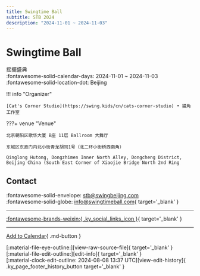 ```yaml
---
title: Swingtime Ball
subtitle: STB 2024
description: "2024-11-01 ~ 2024-11-03"
---
```


# Swingtime Ball 

摇擺盛典  
:fontawesome-solid-calendar-days: 2024-11-01 ~ 2024-11-03  
:fontawesome-solid-location-dot: Beijing  

!!! info "Organizer"

    [Cat's Corner Studio](https://swing.kids/cn/cats-corner-studio) • 猫角工作室  

???+ venue "Venue"

    北京朝阳区歌华大厦 B座 11层 Ballroom 大舞厅  
    东城区东直门内北小街青龙胡同1号（北二环小街桥西南角）  
      
    Qinglong Hutong, Dongzhimen Inner North Alley, Dongcheng District, Beijing China (South East Corner of Xiaojie Bridge North 2nd Ring  

## Contact

:fontawesome-solid-envelope: <stb@swingbeijing.com>  
:fontawesome-solid-globe: <info@swingtimeball.com>{ target='_blank' }  

---

 [:fontawesome-brands-weixin:{ .ky_social_links_icon }](https://mp.weixin.qq.com/s/goSDq9n_w96ZmGgoJltPGA){ target='_blank' }

---

[Add to Calendar](https://swing.news/ics/en/2024/cn/swingtime-ball-2024.ics){ .md-button }

<div class="ky_page_footer" markdown>
<div class="ky_page_footer_trailing" markdown="span">
[:material-file-eye-outline:][view-raw-source-file]{ target='_blank' }
[:material-file-edit-outline:][edit-info]{ target='_blank' }
</div>
<div class="ky_page_footer_leading" markdown="span">
[:material-clock-edit-outline: 2024-08-08 13:37 UTC][view-edit-history]{ .ky_page_footer_history_button target='_blank' }
</div>
</div>

[view-raw-source-file]: https://github.com/swingdance/events/blob/main/2024/cn/swingtime-ball-2024.json "View Raw Source File"
[edit-info]: https://github.com/swingdance/events/issues/new?assignees=&labels=update+event&projects=&template=03-update_entity.yml&title=%5B2024%2Fcn%5D%20Swingtime%20Ball&region=cn&year=2024&id=swingtime-ball-2024&name=Swingtime%20Ball&org_id=cats-corner-studio "Edit Info"

[view-edit-history]: https://github.com/swingdance/events/commits/main/2024/cn/swingtime-ball-2024.json "View Edit History"
